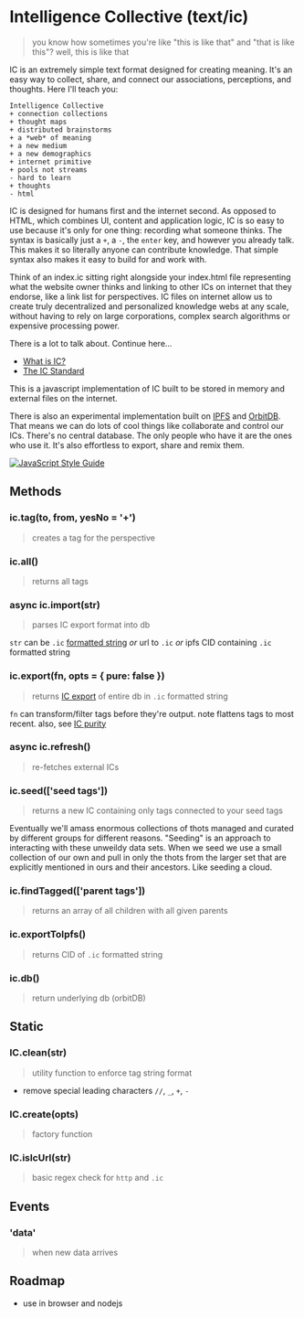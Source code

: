 # Intelligence Collective (text/ic)

> you know how sometimes you're like "this is like that" and "that is like this"? well, this is like that

IC is an extremely simple text format designed for creating meaning. It's an easy way to collect, share, and connect our associations, perceptions, and thoughts. Here I'll teach you:

```
Intelligence Collective
+ connection collections
+ thought maps
+ distributed brainstorms
+ a *web* of meaning
+ a new medium 
+ a new demographics 
+ internet primitive
+ pools not streams
- hard to learn 
+ thoughts
- html
```


IC is designed for humans first and the internet second. As opposed to HTML, which combines UI, content and application logic, IC is so easy to use because it's only for one thing: recording what someone thinks. The syntax is basically just a `+`, a `-`, the `enter` key, and however you already talk. This makes it so literally anyone can contribute knowledge.  That simple syntax also makes it easy to build for and work with. 

 Think of an index.ic sitting right alongside your index.html file representing what the website owner thinks and linking to other ICs on internet that they endorse, like a link list for perspectives.  IC files on internet allow us to create truly decentralized and personalized knowledge webs at any scale, without having to rely on large corporations, complex search algorithms or expensive processing power.

 There is a lot to talk about. Continue here...

* [What is IC?](/docs/ic.md)
* [The IC Standard](/docs/ic-export.md)

This is a javascript implementation of IC built to be stored in memory and external files on the internet.

There is also an experimental implementation built on [IPFS](https://ipfs.io/) and [OrbitDB](https://github.com/orbitdb/orbit-db). That means we can do lots of cool things like collaborate and control our ICs. There's no central database. The only people who have it are the ones who use it. It's also effortless to export, share and remix them.

[![JavaScript Style Guide](https://img.shields.io/badge/code_style-standard-brightgreen.svg)](https://standardjs.com)

## Methods

### ic.tag(to, from, yesNo = '+')
> creates a tag for the perspective

### ic.all()
> returns all tags

### async ic.import(str)
> parses IC export format into db

`str` can be `.ic` [formatted string](/docs/ic-export.md) *or* url to `.ic` *or* ipfs CID containing `.ic` formatted string

### ic.export(fn, opts = { pure: false })
> returns [IC export](/docs/ic-export.md) of entire db in `.ic` formatted string

`fn` can transform/filter tags before they're output. note flattens tags to most recent. also, see [IC purity](/docs/ic-export.md#pure-ics)

### async ic.refresh()
> re-fetches external ICs

### ic.seed(['seed tags'])
> returns a new IC containing only tags connected to your seed tags

Eventually we'll amass enormous collections of thots managed and curated by different groups for different reasons.  "Seeding" is an approach to interacting with these unweildy data sets.  When we seed we use a small collection of our own and pull in only the thots from the larger set that are explicitly mentioned in ours and their ancestors. Like seeding a cloud.

### ic.findTagged(['parent tags'])
> returns an array of all children with all given parents

### ic.exportToIpfs()
> returns CID of `.ic` formatted string

### ic.db()
> return underlying db (orbitDB)

## Static

### IC.clean(str)
> utility function to enforce tag string format

* remove special leading characters `//`, `_`, `+`, `-`

### IC.create(opts)
> factory function 

### IC.isIcUrl(str)
> basic regex check for `http` and `.ic`

## Events

### 'data'
> when new data arrives

## Roadmap

* use in browser and nodejs

